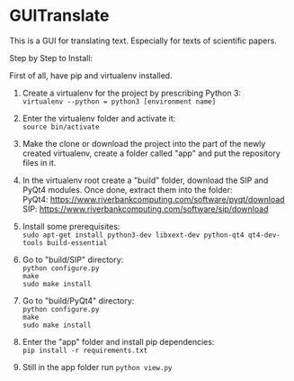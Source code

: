 # GUITranslate

This is a GUI for translating text. Especially for texts of scientific papers.

Step by Step to Install:

First of all, have pip and virtualenv installed.

1. Create a virtualenv for the project by prescribing Python 3:<br>
```virtualenv --python = python3 [environment name]```

2. Enter the virtualenv folder and activate it:<br>
```source bin/activate```

3. Make the clone or download the project into the part of the newly created virtualenv, 
create a folder called "app" and put the repository files in it.

4. In the virtualenv root create a "build" folder, download the SIP and PyQt4 modules. Once done, extract them into the folder:<br>
PyQt4: https://www.riverbankcomputing.com/software/pyqt/download<br>
SIP: https://www.riverbankcomputing.com/software/sip/download<br>

5. Install some prerequisites:<br>
```sudo apt-get install python3-dev libxext-dev python-qt4 qt4-dev-tools build-essential```

6. Go to "build/SIP" directory:<br>
```python configure.py``` <br>
```make``` <br>
```sudo make install```

6. Go to "build/PyQt4" directory:<br>
```python configure.py``` <br>
```make``` <br>
```sudo make install```

8. Enter the "app" folder and install pip dependencies:<br>
```pip install -r requirements.txt```

9. Still in the app folder run ```python view.py```